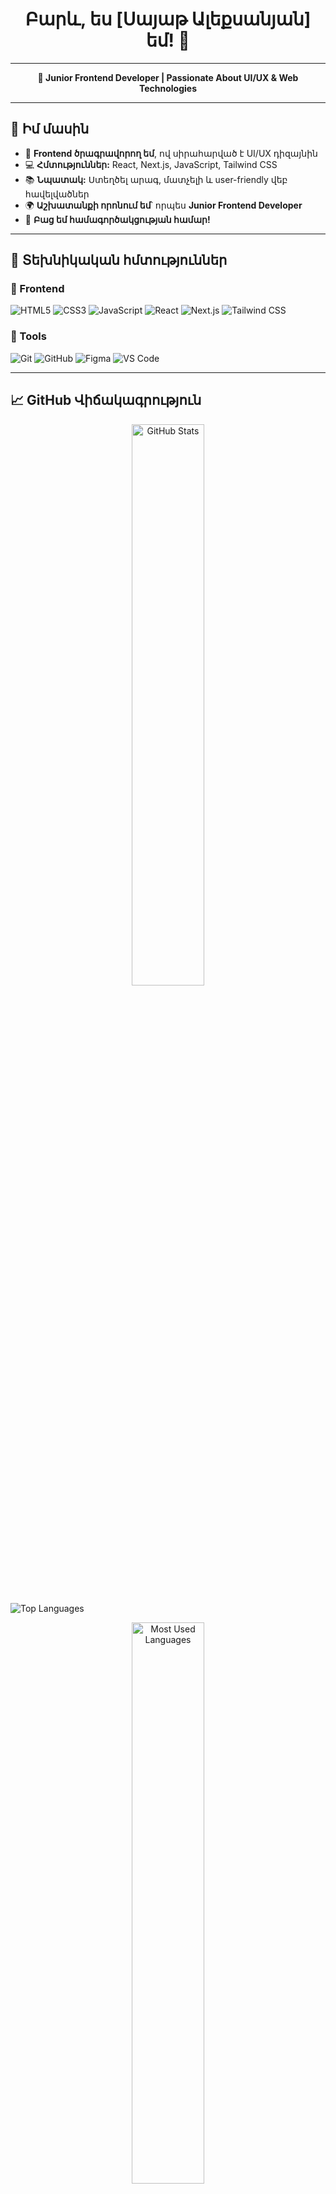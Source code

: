 


<h1 align="center">Բարև, ես [Սայաթ Ալեքսանյան] եմ! 👋</h1>

---

<p align="center">
  <b>🚀 Junior Frontend Developer | Passionate About UI/UX & Web Technologies</b>
</p>

---

## 🔹 Իմ մասին  
- 🎨 **Frontend ծրագրավորող եմ**, ով սիրահարված է UI/UX դիզայնին 
- 💻 **Հմտություններ:** React, Next.js, JavaScript, Tailwind CSS 
- 📚 **Նպատակ:** Ստեղծել արագ, մատչելի և user-friendly վեբ հավելվածներ  
- 🌍 **Աշխատանքի որոնում եմ**՝ որպես **Junior Frontend Developer**  
- 📩 **Բաց եմ համագործակցության համար!**  

---

## 🚀 Տեխնիկական հմտություններ  
### 🔹 Frontend  
![HTML5](https://img.shields.io/badge/HTML5-E34F26?style=for-the-badge&logo=html5&logoColor=white)
![CSS3](https://img.shields.io/badge/CSS3-1572B6?style=for-the-badge&logo=css3&logoColor=white)
![JavaScript](https://img.shields.io/badge/JavaScript-F7DF1E?style=for-the-badge&logo=javascript&logoColor=black)
![React](https://img.shields.io/badge/React-20232A?style=for-the-badge&logo=react&logoColor=61DAFB)
![Next.js](https://img.shields.io/badge/Next.js-000000?style=for-the-badge&logo=next.js&logoColor=white)
![Tailwind CSS](https://img.shields.io/badge/Tailwind%20CSS-38B2AC?style=for-the-badge&logo=tailwind-css&logoColor=white)

### 🔹 Tools  
![Git](https://img.shields.io/badge/Git-F05032?style=for-the-badge&logo=git&logoColor=white)
![GitHub](https://img.shields.io/badge/GitHub-181717?style=for-the-badge&logo=github&logoColor=white)
![Figma](https://img.shields.io/badge/Figma-F24E1E?style=for-the-badge&logo=figma&logoColor=white)
![VS Code](https://img.shields.io/badge/VS%20Code-007ACC?style=for-the-badge&logo=visual-studio-code&logoColor=white)

---

## 📈 GitHub Վիճակագրություն  

<p align="center">
  <img src="https://github-readme-stats.vercel.app/api?username=SayatAleqsanyan&show_icons=true&theme=radical" width="48%" alt="GitHub Stats">
  
  ![Top Languages](https://github-readme-stats.vercel.app/api/top-langs/?username=SayatAleqsanyan&layout=compact&theme=radical)
</p>

<p align="center">
  <img src="https://github-readme-stats.vercel.app/api/top-langs/?username=SayatAleqsanyan&layout=compact&theme=radical" width="48%" alt="Most Used Languages">
</p>

---

## 📌 Վերջին նախագծերը  
🔹 **[Portfolio Website]()** - Իմ անձնական պորտֆոլիոն (React, Tailwind CSS)   <br>
🔹 **[E-commerce UI](https://github.com/SayatAleqsanyan/BeeOnCode)** - Start  <br>
🔹 **[my-App](https://github.com/SayatAleqsanyan/React)** - React start  

---

## 💼 Ինչու ինձ ընտրել  
✅ Ստեղծում եմ **responsive և high-performance վեբ հավելվածներ**  
✅ Ունեմ **UX/UI դիզայնի հմտություններ**, կարող եմ լավ user experience ապահովել  
✅ **Աշխատանքի եմ փնտրում**, և պատրաստ եմ ներդրում ունենալ ձեր թիմում!  

---

## 📬 Կապ ինձ հետ  
📩 **Email:** [sayad.aleksanyan0@gmail.com](mailto:sayad.aleksanyan0@gmail.com)                                                        
💼 **LinkedIn:** [linkedin.com/in/саяд-алексанян](https://am.linkedin.com/in/%D1%81%D0%B0%D1%8F%D0%B4-%D0%B0%D0%BB%D0%B5%D0%BA%D1%81%D0%B0%D0%BD%D1%8F%D0%BD-96b558224?original_referer=https%3A%2F%2Fwww.linkedin.com%2F )  
🐦 **Twitter:** [Twitter Profile](https://x.com/SayadAleksanyan)  
📱 **Telegram:** [@SayatAleqsanyan](https://twitter.com/SayatAleqsanyan)  
<!--
🌐 **Portfolio:** [https://armen-dev.github.io](https://armen-dev.github.io)  
📄 **CV:** [Download my CV](https://github.com/armen-dev/armen-dev.github.io/blob/main/CV.pdf)
-->
---


